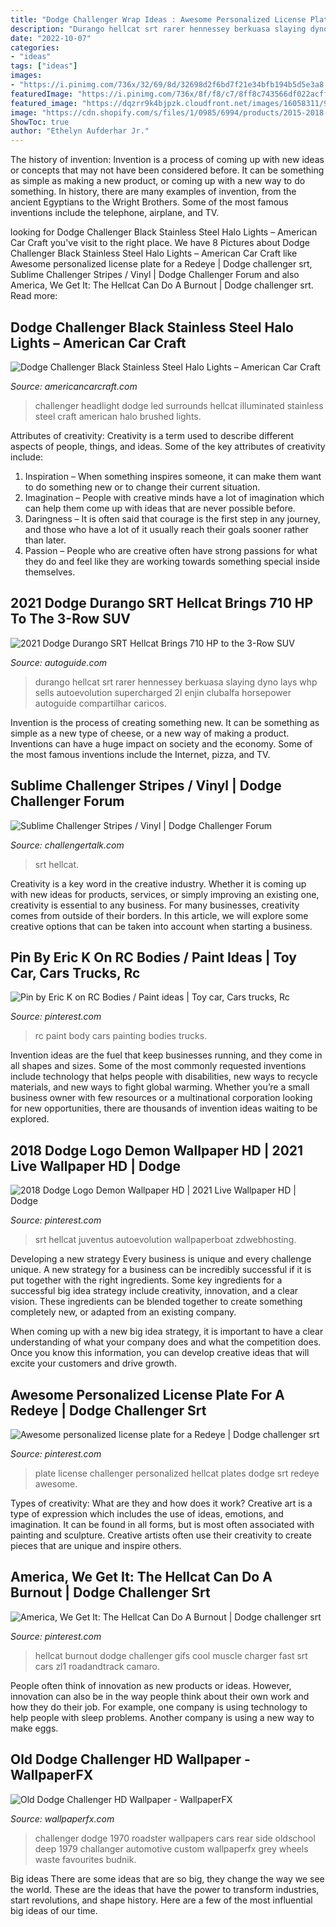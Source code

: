 ```yaml
---
title: "Dodge Challenger Wrap Ideas : Awesome Personalized License Plate For A Redeye"
description: "Durango hellcat srt rarer hennessey berkuasa slaying dyno lays whp sells autoevolution supercharged 2l enjin clubalfa horsepower autoguide compartilhar caricos"
date: "2022-10-07"
categories:
- "ideas"
tags: ["ideas"]
images:
- "https://i.pinimg.com/736x/32/69/8d/32698d2f6bd7f21e34bfb194b5d5e3a8.jpg"
featuredImage: "https://i.pinimg.com/736x/8f/f8/c7/8ff8c743566df022acff625aeaa7991c.jpg"
featured_image: "https://dqzrr9k4bjpzk.cloudfront.net/images/16058311/972028268.jpg"
image: "https://cdn.shopify.com/s/files/1/0985/6994/products/2015-2018-dodge-challenger-led-headlight-surrounds-american-car-craft-507579.jpg?v=1552409407"
ShowToc: true
author: "Ethelyn Aufderhar Jr."
---
```



The history of invention:
Invention is a process of coming up with new ideas or concepts that may not have been considered before. It can be something as simple as making a new product, or coming up with a new way to do something. In history, there are many examples of invention, from the ancient Egyptians to the Wright Brothers. Some of the most famous inventions include the telephone, airplane, and TV.

	

		
looking for Dodge Challenger Black Stainless Steel Halo Lights – American Car Craft you've visit to the right place. We have 8 Pictures about Dodge Challenger Black Stainless Steel Halo Lights – American Car Craft like Awesome personalized license plate for a Redeye | Dodge challenger srt, Sublime Challenger Stripes / Vinyl | Dodge Challenger Forum and also America, We Get It: The Hellcat Can Do A Burnout | Dodge challenger srt. Read more:
		
    
## Dodge Challenger Black Stainless Steel Halo Lights – American Car Craft

<img loading=lazy src="https://cdn.shopify.com/s/files/1/0985/6994/products/2015-2018-dodge-challenger-led-headlight-surrounds-american-car-craft-507579.jpg?v=1552409407" onerror="this.onerror=null;this.src='https://tse4.mm.bing.net/th?id=OIP.HcMqlAUbuON-QI3kBmN7eAHaE8&amp;pid=15.1';" alt="Dodge Challenger Black Stainless Steel Halo Lights – American Car Craft">

_Source: americancarcraft.com_

>challenger headlight dodge led surrounds hellcat illuminated stainless steel craft american halo brushed lights. 

	

Attributes of creativity:
Creativity is a term used to describe different aspects of people, things, and ideas. Some of the key attributes of creativity include: 
1. Inspiration – When something inspires someone, it can make them want to do something new or to change their current situation.
2. Imagination – People with creative minds have a lot of imagination which can help them come up with ideas that are never possible before. 
3. Daringness – It is often said that courage is the first step in any journey, and those who have a lot of it usually reach their goals sooner rather than later. 
4. Passion – People who are creative often have strong passions for what they do and feel like they are working towards something special inside themselves.

    
## 2021 Dodge Durango SRT Hellcat Brings 710 HP To The 3-Row SUV

<img loading=lazy src="https://www.autoguide.com/blog/wp-content/gallery/2021-dodge-durango-hellcat-2020-07-02/2021-Dodge-Durango-SRT-Hellcat-27.jpg" onerror="this.onerror=null;this.src='https://tse4.mm.bing.net/th?id=OIP.TkGmzLbrF3N0MsihftJZnwHaE8&amp;pid=15.1';" alt="2021 Dodge Durango SRT Hellcat Brings 710 HP to the 3-Row SUV">

_Source: autoguide.com_

>durango hellcat srt rarer hennessey berkuasa slaying dyno lays whp sells autoevolution supercharged 2l enjin clubalfa horsepower autoguide compartilhar caricos. 

	

Invention is the process of creating something new. It can be something as simple as a new type of cheese, or a new way of making a product. Inventions can have a huge impact on society and the economy. Some of the most famous inventions include the Internet, pizza, and TV.

    
## Sublime Challenger Stripes / Vinyl | Dodge Challenger Forum

<img loading=lazy src="https://dqzrr9k4bjpzk.cloudfront.net/images/16058311/972028268.jpg" onerror="this.onerror=null;this.src='https://tse2.mm.bing.net/th?id=OIP.zRI7yL2IrDLpMzM8Nv10ZAHaEq&amp;pid=15.1';" alt="Sublime Challenger Stripes / Vinyl | Dodge Challenger Forum">

_Source: challengertalk.com_

>srt hellcat. 

	

Creativity is a key word in the creative industry. Whether it is coming up with new ideas for products, services, or simply improving an existing one, creativity is essential to any business. For many businesses, creativity comes from outside of their borders. In this article, we will explore some creative options that can be taken into account when starting a business.

    
## Pin By Eric K On RC Bodies / Paint Ideas | Toy Car, Cars Trucks, Rc

<img loading=lazy src="https://i.pinimg.com/736x/32/69/8d/32698d2f6bd7f21e34bfb194b5d5e3a8.jpg" onerror="this.onerror=null;this.src='https://tse1.mm.bing.net/th?id=OIP.HgiZEyV2wwocNySts6E_fgHaHa&amp;pid=15.1';" alt="Pin by Eric K on RC Bodies / Paint ideas | Toy car, Cars trucks, Rc">

_Source: pinterest.com_

>rc paint body cars painting bodies trucks. 

	

Invention ideas are the fuel that keep businesses running, and they come in all shapes and sizes. Some of the most commonly requested inventions include technology that helps people with disabilities, new ways to recycle materials, and new ways to fight global warming. Whether you’re a small business owner with few resources or a multinational corporation looking for new opportunities, there are thousands of invention ideas waiting to be explored.

    
## 2018 Dodge Logo Demon Wallpaper HD | 2021 Live Wallpaper HD | Dodge

<img loading=lazy src="https://i.pinimg.com/736x/8f/f8/c7/8ff8c743566df022acff625aeaa7991c.jpg" onerror="this.onerror=null;this.src='https://tse1.mm.bing.net/th?id=OIP.1IR2BIKTaFEz8dyD3sIxUgHaEK&amp;pid=15.1';" alt="2018 Dodge Logo Demon Wallpaper HD | 2021 Live Wallpaper HD | Dodge">

_Source: pinterest.com_

>srt hellcat juventus autoevolution wallpaperboat zdwebhosting. 

	

Developing a new strategy
Every business is unique and every challenge unique. A new strategy for a business can be incredibly successful if it is put together with the right ingredients. 
Some key ingredients for a successful big idea strategy include creativity, innovation, and a clear vision. These ingredients can be blended together to create something completely new, or adapted from an existing company. 

When coming up with a new big idea strategy, it is important to have a clear understanding of what your company does and what the competition does. Once you know this information, you can develop creative ideas that will excite your customers and drive growth.

    
## Awesome Personalized License Plate For A Redeye | Dodge Challenger Srt

<img loading=lazy src="https://i.pinimg.com/736x/c6/68/e1/c668e1c797fd200693edd1e24ffcbd6d.jpg" onerror="this.onerror=null;this.src='https://tse4.mm.bing.net/th?id=OIP.pMU75RT9lzZjhnD85TK3mwHaHW&amp;pid=15.1';" alt="Awesome personalized license plate for a Redeye | Dodge challenger srt">

_Source: pinterest.com_

>plate license challenger personalized hellcat plates dodge srt redeye awesome. 

	

Types of creativity: What are they and how does it work?
Creative art is a type of expression which includes the use of ideas, emotions, and imagination. It can be found in all forms, but is most often associated with painting and sculpture. Creative artists often use their creativity to create pieces that are unique and inspire others.

    
## America, We Get It: The Hellcat Can Do A Burnout | Dodge Challenger Srt

<img loading=lazy src="https://i.pinimg.com/originals/9b/76/09/9b76090e7bb6b479f42bdfc30de44441.gif" onerror="this.onerror=null;this.src='https://tse3.mm.bing.net/th?id=OIP.XPp5748sjNFytvyff8ZvpQHaDK&amp;pid=15.1';" alt="America, We Get It: The Hellcat Can Do A Burnout | Dodge challenger srt">

_Source: pinterest.com_

>hellcat burnout dodge challenger gifs cool muscle charger fast srt cars zl1 roadandtrack camaro. 

	

People often think of innovation as new products or ideas. However, innovation can also be in the way people think about their own work and how they do their job. For example, one company is using technology to help people with sleep problems. Another company is using a new way to make eggs.

    
## Old Dodge Challenger HD Wallpaper - WallpaperFX

<img loading=lazy src="https://wallpaperfx.com/uploads/wallpapers/2012/03/01/8355/preview_old-dodge-challenger.jpeg" onerror="this.onerror=null;this.src='https://tse2.mm.bing.net/th?id=OIP.epOJSnXjAEGP7-AQg61UkwHaEK&amp;pid=15.1';" alt="Old Dodge Challenger HD Wallpaper - WallpaperFX">

_Source: wallpaperfx.com_

>challenger dodge 1970 roadster wallpapers cars rear side oldschool deep 1979 challanger automotive custom wallpaperfx grey wheels waste favourites budnik. 

	

Big ideas
There are some ideas that are so big, they change the way we see the world. These are the ideas that have the power to transform industries, start revolutions, and shape history. Here are a few of the most influential big ideas of our time.

